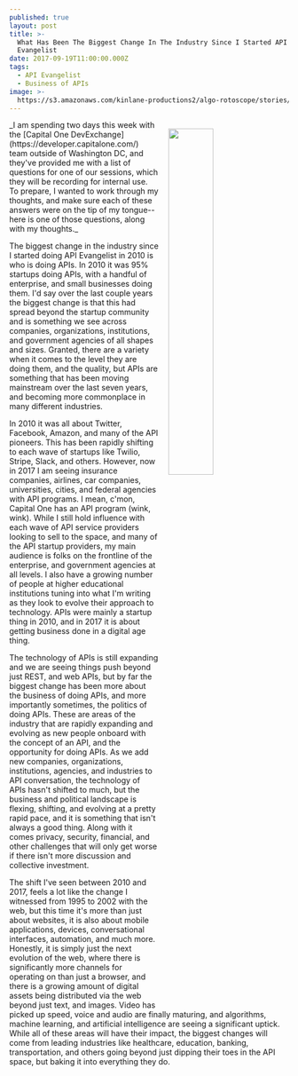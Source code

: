 ```yaml
---
published: true
layout: post
title: >-
  What Has Been The Biggest Change In The Industry Since I Started API
  Evangelist
date: 2017-09-19T11:00:00.000Z
tags:
  - API Evangelist
  - Business of APIs
image: >-
  https://s3.amazonaws.com/kinlane-productions2/algo-rotoscope/stories/beach-rocks-currents_internet_numbers.jpg
---
```

<p><img src="https://s3.amazonaws.com/kinlane-productions2/algo-rotoscope/stories/beach-rocks-currents_internet_numbers.jpg" align="right" width="40%" style="padding: 15px;" /></p>
_I am spending two days this week with the [Capital One DevExchange](https://developer.capitalone.com/) team outside of Washington DC, and they've provided me with a list of questions for one of our sessions, which they will be recording for internal use. To prepare, I wanted to work through my thoughts, and make sure each of these answers were on the tip of my tongue--here is one of those questions, along with my thoughts._

The biggest change in the industry since I started doing API Evangelist in 2010 is who is doing APIs. In 2010 it was 95% startups doing APIs, with a handful of enterprise, and small businesses doing them. I'd say over the last couple years the biggest change is that this had spread beyond the startup community and is something we see across companies, organizations, institutions, and government agencies of all shapes and sizes. Granted, there are a variety when it comes to the level they are doing them, and the quality, but APIs are something that has been moving mainstream over the last seven years, and becoming more commonplace in many different industries.

In 2010 it was all about Twitter, Facebook, Amazon, and many of the API pioneers. This has been rapidly shifting to each wave of startups like Twilio, Stripe, Slack, and others. However, now in 2017 I am seeing insurance companies, airlines, car companies, universities, cities, and federal agencies with API programs. I mean, c'mon, Capital One has an API program (wink, wink). While I still hold influence with each wave of API service providers looking to sell to the space, and many of the API startup providers, my main audience is folks on the frontline of the enterprise, and government agencies at all levels. I also have a growing number of people at higher educational institutions tuning into what I'm writing as they look to evolve their approach to technology. APIs were mainly a startup thing in 2010, and in 2017 it is about getting business done in a digital age thing.

The technology of APIs is still expanding and we are seeing things push beyond just REST, and web APIs, but by far the biggest change has been more about the business of doing APIs, and more importantly sometimes, the politics of doing APIs. These are areas of the industry that are rapidly expanding and evolving as new people onboard with the concept of an API, and the opportunity for doing APIs. As we add new companies, organizations, institutions, agencies, and industries to API conversation, the technology of APIs hasn't shifted to much, but the business and political landscape is flexing, shifting, and evolving at a pretty rapid pace, and it is something that isn't always a good thing. Along with it comes privacy, security, financial, and other challenges that will only get worse if there isn't more discussion and collective investment.

The shift I've seen between 2010 and 2017, feels a lot like the change I witnessed from 1995 to 2002 with the web, but this time it's more than just about websites, it is also about mobile applications, devices, conversational interfaces, automation, and much more. Honestly, it is simply just the next evolution of the web, where there is significantly more channels for operating on than just a browser, and there is a growing amount of digital assets being distributed via the web beyond just text, and images. Video has picked up speed, voice and audio are finally maturing, and algorithms, machine learning, and artificial intelligence are seeing a significant uptick. While all of these areas will have their impact, the biggest changes will come from leading industries like healthcare, education, banking, transportation, and others going beyond just dipping their toes in the API space, but baking it into everything they do.